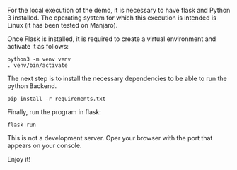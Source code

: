 For the local execution of the demo, it is necessary to have flask and Python 3 installed. The operating system for which this execution is intended is Linux (it has been tested on Manjaro).

Once Flask is installed, it is required to create a virtual environment and activate it as follows:
```
python3 -m venv venv
. venv/bin/activate
```

The next step is to install the necessary dependencies to be able to run the python Backend.
```
pip install -r requirements.txt
```

Finally, run the program in flask:
```
flask run
```

This is not a development server. Oper your browser with the port that appears on your console.

Enjoy it!
